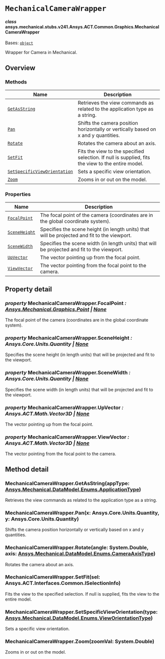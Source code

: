# `MechanicalCameraWrapper`

<a id="ansys.mechanical.stubs.v241.Ansys.ACT.Common.Graphics.MechanicalCameraWrapper"></a>

#### *class* ansys.mechanical.stubs.v241.Ansys.ACT.Common.Graphics.MechanicalCameraWrapper

Bases: [`object`](https://docs.python.org/3/library/functions.html#object)

Wrapper for Camera in Mechanical.

<!-- !! processed by numpydoc !! -->

<a id="overview"></a>

## Overview

### Methods

| Name | Description |
|-------------------------------------------------------------------------------------|---------------------------------------------------------------------------------------------------|
| [`GetAsString`](#MechanicalCameraWrapper.GetAsString)                               | Retrieves the view commands as related to the application type as a string.                       |
| [`Pan`](#MechanicalCameraWrapper.Pan)                                               | Shifts the camera position horizontally or vertically based on x and y quantities.                |
| [`Rotate`](#MechanicalCameraWrapper.Rotate)                                         | Rotates the camera about an axis.                                                                 |
| [`SetFit`](#MechanicalCameraWrapper.SetFit)                                         | Fits the view to the specified selection. If null is supplied, fits the view to the entire model. |
| [`SetSpecificViewOrientation`](#MechanicalCameraWrapper.SetSpecificViewOrientation) | Sets a specific view orientation.                                                                 |
| [`Zoom`](#MechanicalCameraWrapper.Zoom)                                             | Zooms in or out on the model.                                                                     |

### Properties

| Name | Description |
|-------------------------------------------------------|----------------------------------------------------------------------------------------------|
| [`FocalPoint`](#MechanicalCameraWrapper.FocalPoint)   | The focal point of the camera (coordinates are in the global coordinate system).             |
| [`SceneHeight`](#MechanicalCameraWrapper.SceneHeight) | Specifies the scene height (in length units) that will be projected and fit to the viewport. |
| [`SceneWidth`](#MechanicalCameraWrapper.SceneWidth)   | Specifies the scene width (in length units) that will be projected and fit to the viewport.  |
| [`UpVector`](#MechanicalCameraWrapper.UpVector)       | The vector pointing up from the focal point.                                                 |
| [`ViewVector`](#MechanicalCameraWrapper.ViewVector)   | The vector pointing from the focal point to the camera.                                      |

<a id="property-detail"></a>

## Property detail

<a id="MechanicalCameraWrapper.FocalPoint"></a>

### *property* MechanicalCameraWrapper.FocalPoint *: [Ansys.Mechanical.Graphics.Point](../../../../../v242/Ansys/Mechanical/Graphics/Point.md#ansys.mechanical.stubs.v242.Ansys.Mechanical.Graphics.Point) | [None](https://docs.python.org/3/library/constants.html#None)*

The focal point of the camera (coordinates are in the global coordinate system).

<!-- !! processed by numpydoc !! -->

<a id="MechanicalCameraWrapper.SceneHeight"></a>

### *property* MechanicalCameraWrapper.SceneHeight *: Ansys.Core.Units.Quantity | [None](https://docs.python.org/3/library/constants.html#None)*

Specifies the scene height (in length units) that will be projected and fit to the viewport.

<!-- !! processed by numpydoc !! -->

<a id="MechanicalCameraWrapper.SceneWidth"></a>

### *property* MechanicalCameraWrapper.SceneWidth *: Ansys.Core.Units.Quantity | [None](https://docs.python.org/3/library/constants.html#None)*

Specifies the scene width (in length units) that will be projected and fit to the viewport.

<!-- !! processed by numpydoc !! -->

<a id="MechanicalCameraWrapper.UpVector"></a>

### *property* MechanicalCameraWrapper.UpVector *: Ansys.ACT.Math.Vector3D | [None](https://docs.python.org/3/library/constants.html#None)*

The vector pointing up from the focal point.

<!-- !! processed by numpydoc !! -->

<a id="MechanicalCameraWrapper.ViewVector"></a>

### *property* MechanicalCameraWrapper.ViewVector *: Ansys.ACT.Math.Vector3D | [None](https://docs.python.org/3/library/constants.html#None)*

The vector pointing from the focal point to the camera.

<!-- !! processed by numpydoc !! -->

<a id="method-detail"></a>

## Method detail

<a id="MechanicalCameraWrapper.GetAsString"></a>

### MechanicalCameraWrapper.GetAsString(appType: [Ansys.Mechanical.DataModel.Enums.ApplicationType](../../../../../v242/Ansys/Mechanical/DataModel/Enums/ApplicationType.md#ansys.mechanical.stubs.v242.Ansys.Mechanical.DataModel.Enums.ApplicationType))

Retrieves the view commands as related to the application type as a string.

<!-- !! processed by numpydoc !! -->

<a id="MechanicalCameraWrapper.Pan"></a>

### MechanicalCameraWrapper.Pan(x: Ansys.Core.Units.Quantity, y: Ansys.Core.Units.Quantity)

Shifts the camera position horizontally or vertically based on x and y quantities.

<!-- !! processed by numpydoc !! -->

<a id="MechanicalCameraWrapper.Rotate"></a>

### MechanicalCameraWrapper.Rotate(angle: System.Double, axis: [Ansys.Mechanical.DataModel.Enums.CameraAxisType](../../../../../v242/Ansys/Mechanical/DataModel/Enums/CameraAxisType.md#ansys.mechanical.stubs.v242.Ansys.Mechanical.DataModel.Enums.CameraAxisType))

Rotates the camera about an axis.

<!-- !! processed by numpydoc !! -->

<a id="MechanicalCameraWrapper.SetFit"></a>

### MechanicalCameraWrapper.SetFit(sel: Ansys.ACT.Interfaces.Common.ISelectionInfo)

Fits the view to the specified selection. If null is supplied, fits the view to the entire model.

<!-- !! processed by numpydoc !! -->

<a id="MechanicalCameraWrapper.SetSpecificViewOrientation"></a>

### MechanicalCameraWrapper.SetSpecificViewOrientation(type: [Ansys.Mechanical.DataModel.Enums.ViewOrientationType](../../../../../v242/Ansys/Mechanical/DataModel/Enums/ViewOrientationType.md#ansys.mechanical.stubs.v242.Ansys.Mechanical.DataModel.Enums.ViewOrientationType))

Sets a specific view orientation.

<!-- !! processed by numpydoc !! -->

<a id="MechanicalCameraWrapper.Zoom"></a>

### MechanicalCameraWrapper.Zoom(zoomVal: System.Double)

Zooms in or out on the model.

<!-- !! processed by numpydoc !! -->

